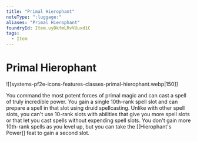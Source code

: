 ```yaml
---
title: "Primal Hierophant"
noteType: ":luggage:"
aliases: "Primal Hierophant"
foundryId: Item.uyDkfmLRvVUuxd1C
tags:
  - Item
---
```


# Primal Hierophant
![[systems-pf2e-icons-features-classes-primal-hierophant.webp|150]]

You command the most potent forces of primal magic and can cast a spell of truly incredible power. You gain a single 10th-rank spell slot and can prepare a spell in that slot using druid spellcasting. Unlike with other spell slots, you can't use 10-rank slots with abilities that give you more spell slots or that let you cast spells without expending spell slots. You don't gain more 10th-rank spells as you level up, but you can take the [[Hierophant's Power]] feat to gain a second slot.
